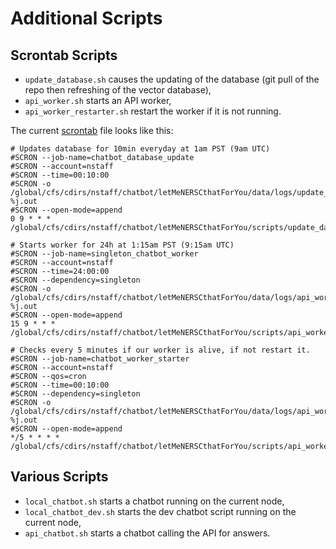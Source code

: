 # Additional Scripts

## Scrontab Scripts

* `update_database.sh` causes the updating of the database (git pull of the repo then refreshing of the vector database),
* `api_worker.sh` starts an API worker,
* `api_worker_restarter.sh` restart the worker if it is not running.

The current [scrontab](https://docs.nersc.gov/jobs/workflow/scrontab/) file looks like this:

```shell
# Updates database for 10min everyday at 1am PST (9am UTC)
#SCRON --job-name=chatbot_database_update
#SCRON --account=nstaff
#SCRON --time=00:10:00
#SCRON -o /global/cfs/cdirs/nstaff/chatbot/letMeNERSCthatForYou/data/logs/update_database/output-%j.out
#SCRON --open-mode=append
0 9 * * * /global/cfs/cdirs/nstaff/chatbot/letMeNERSCthatForYou/scripts/update_database.sh

# Starts worker for 24h at 1:15am PST (9:15am UTC)
#SCRON --job-name=singleton_chatbot_worker
#SCRON --account=nstaff
#SCRON --time=24:00:00
#SCRON --dependency=singleton
#SCRON -o /global/cfs/cdirs/nstaff/chatbot/letMeNERSCthatForYou/data/logs/api_worker/worker_output-%j.out
#SCRON --open-mode=append
15 9 * * * /global/cfs/cdirs/nstaff/chatbot/letMeNERSCthatForYou/scripts/api_worker.sh

# Checks every 5 minutes if our worker is alive, if not restart it.
#SCRON --job-name=chatbot_worker_starter
#SCRON --account=nstaff
#SCRON --qos=cron
#SCRON --time=00:10:00
#SCRON --dependency=singleton
#SCRON -o /global/cfs/cdirs/nstaff/chatbot/letMeNERSCthatForYou/data/logs/api_worker/restarter_output-%j.out
#SCRON --open-mode=append
*/5 * * * * /global/cfs/cdirs/nstaff/chatbot/letMeNERSCthatForYou/scripts/api_worker_restarter.sh
```

## Various Scripts

* `local_chatbot.sh` starts a chatbot running on the current node,
* `local_chatbot_dev.sh` starts the dev chatbot script running on the current node,
* `api_chatbot.sh` starts a chatbot calling the API for answers.
